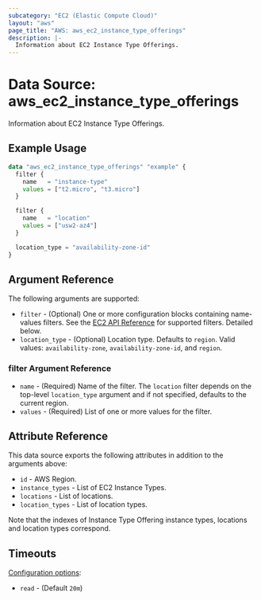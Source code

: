 ```yaml
---
subcategory: "EC2 (Elastic Compute Cloud)"
layout: "aws"
page_title: "AWS: aws_ec2_instance_type_offerings"
description: |-
  Information about EC2 Instance Type Offerings.
---
```


# Data Source: aws_ec2_instance_type_offerings

Information about EC2 Instance Type Offerings.

## Example Usage

```terraform
data "aws_ec2_instance_type_offerings" "example" {
  filter {
    name   = "instance-type"
    values = ["t2.micro", "t3.micro"]
  }

  filter {
    name   = "location"
    values = ["usw2-az4"]
  }

  location_type = "availability-zone-id"
}
```

## Argument Reference

The following arguments are supported:

* `filter` - (Optional) One or more configuration blocks containing name-values filters. See the [EC2 API Reference](https://docs.aws.amazon.com/AWSEC2/latest/APIReference/API_DescribeInstanceTypeOfferings.html) for supported filters. Detailed below.
* `location_type` - (Optional) Location type. Defaults to `region`. Valid values: `availability-zone`, `availability-zone-id`, and `region`.

### filter Argument Reference

* `name` - (Required) Name of the filter. The `location` filter depends on the top-level `location_type` argument and if not specified, defaults to the current region.
* `values` - (Required) List of one or more values for the filter.

## Attribute Reference

This data source exports the following attributes in addition to the arguments above:

* `id` - AWS Region.
* `instance_types` - List of EC2 Instance Types.
* `locations` - List of locations.
* `location_types` - List of location types.

Note that the indexes of Instance Type Offering instance types, locations and location types correspond.

## Timeouts

[Configuration options](https://developer.hashicorp.com/terraform/language/resources/syntax#operation-timeouts):

- `read` - (Default `20m`)
